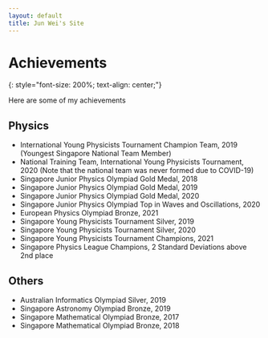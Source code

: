 ```yaml
---
layout: default
title: Jun Wei's Site
---
```


# Achievements
{: style="font-size: 200%; text-align: center;"}

Here are some of my achievements

## Physics

- International Young Physicists Tournament Champion Team, 2019 (Youngest Singapore National Team Member)
- National Training Team, International Young Physicists Tournament, 2020 
(Note that the national team was never formed due to COVID-19)
- Singapore Junior Physics Olympiad Gold Medal, 2018
- Singapore Junior Physics Olympiad Gold Medal, 2019
- Singapore Junior Physics Olympiad Gold Medal, 2020
- Singapore Junior Physics Olympiad Top in Waves and Oscillations, 2020
- European Physics Olympiad Bronze, 2021
- Singapore Young Physicists Tournament Silver, 2019
- Singapore Young Physicists Tournament Silver, 2020
- Singapore Young Physicists Tournament Champions, 2021
- Singapore Physics League Champions, 2 Standard Deviations above 2nd place


## Others

- Australian Informatics Olympiad Silver, 2019
- Singapore Astronomy Olympiad Bronze, 2019
- Singapore Mathematical Olympiad Bronze, 2017
- Singapore Mathematical Olympiad Bronze, 2018
